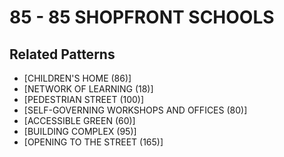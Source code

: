 # 85 - 85 SHOPFRONT SCHOOLS

## Related Patterns

- [CHILDREN'S HOME (86)]
- [NETWORK OF LEARNING (18)]
- [PEDESTRIAN STREET (100)]
- [SELF-GOVERNING WORKSHOPS AND OFFICES (80)]
- [ACCESSIBLE GREEN (60)]
- [BUILDING COMPLEX (95)]
- [OPENING TO THE STREET (165)]
